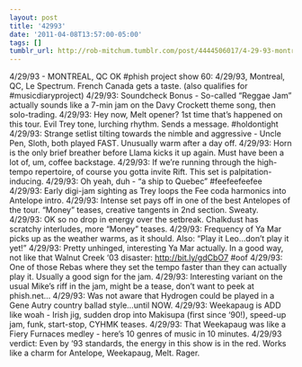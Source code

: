```yaml
---
layout: post
title: '42993'
date: '2011-04-08T13:57:00-05:00'
tags: []
tumblr_url: http://rob-mitchum.tumblr.com/post/4444506017/4-29-93-montreal-qc-ok-phish-project-show-60
---
```


4/29/93 - MONTREAL, QC
OK #phish project show 60: 4/29/93, Montreal, QC, Le Spectrum. French Canada gets a taste. (also qualifies for #musicdiaryproject)
4/29/93: Soundcheck Bonus - So-called “Reggae Jam” actually sounds like a 7-min jam on the Davy Crockett theme song, then solo-trading.
4/29/93: Hey now, Melt opener? 1st time that’s happened on this tour. Evil Trey tone, lurching rhythm. Sends a message. #holdontight
4/29/93: Strange setlist tilting towards the nimble and aggressive - Uncle Pen, Sloth, both played FAST. Unusually warm after a day off.
4/29/93: Horn is the only brief breather before Llama kicks it up again. Must have been a lot of, um, coffee backstage.
4/29/93: If we’re running through the high-tempo repertoire, of course you gotta invite Rift. This set is palpitation-inducing.
4/29/93: Oh yeah, duh - “a ship to Quebec” #feefeefeefee
4/29/93: Early digi-jam sighting as Trey loops the Fee coda harmonics into Antelope intro.
4/29/93: Intense set pays off in one of the best Antelopes of the tour. “Money” teases, creative tangents in 2nd section. Sweaty.
4/29/93: OK so no drop in energy over the setbreak. Chalkdust has scratchy interludes, more “Money” teases.
4/29/93: Frequency of Ya Mar picks up as the weather warms, as it should. Also: “Play it Leo…don’t play it yet!”
4/29/93: Pretty unhinged, interesting Ya Mar actually. In a good way, not like that Walnut Creek ‘03 disaster: http://bit.ly/gdCbO7 #oof
4/29/93: One of those Rebas where they set the tempo faster than they can actually play it. Usually a good sign for the jam.
4/29/93: Interesting variant on the usual Mike’s riff in the jam, might be a tease, don’t want to peek at phish.net…
4/29/93: Was not aware that Hydrogen could be played in a Gene Autry country ballad style…until NOW.
4/29/93: Weekapaug is ADD like woah - Irish jig, sudden drop into Makisupa (first since ‘90!), speed-up jam, funk, start-stop, CYHMK teases.
4/29/93: That Weekapaug was like a Fiery Furnaces medley - here’s 10 genres of music in 10 minutes.
4/29/93 verdict: Even by ‘93 standards, the energy in this show is in the red. Works like a charm for Antelope, Weekapaug, Melt. Rager.
